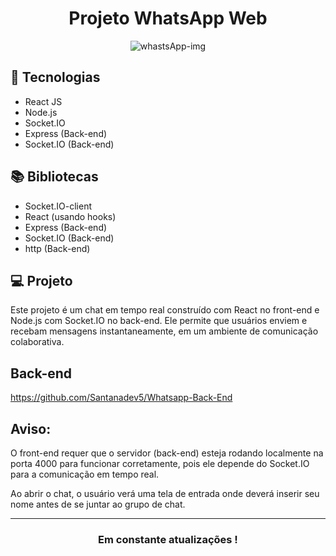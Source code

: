 <div align="center">

# Projeto WhatsApp Web

![whastsApp-img](https://github.com/user-attachments/assets/87225bef-da9d-4c98-a7b0-854239f0689e)

</div>

## 🚀 **Tecnologias**
- React JS
- Node.js 
- Socket.IO  
- Express (Back-end)
- Socket.IO (Back-end) 

## 📚 **Bibliotecas**
- Socket.IO-client  
- React (usando hooks)
- Express (Back-end)
- Socket.IO (Back-end)
- http (Back-end)


## 💻 **Projeto** 
Este projeto é um chat em tempo real construído com React no front-end e Node.js com Socket.IO no back-end. Ele permite que usuários enviem e recebam mensagens instantaneamente, em um ambiente de comunicação colaborativa.

## Back-end

https://github.com/Santanadev5/Whatsapp-Back-End

## Aviso:
O front-end requer que o servidor (back-end) esteja rodando localmente na porta 4000 para funcionar corretamente, pois ele depende do Socket.IO para a comunicação em tempo real.

Ao abrir o chat, o usuário verá uma tela de entrada onde deverá inserir seu nome antes de se juntar ao grupo de chat.

---

<div align="center">

### **Em constante atualizações !**

</div>
